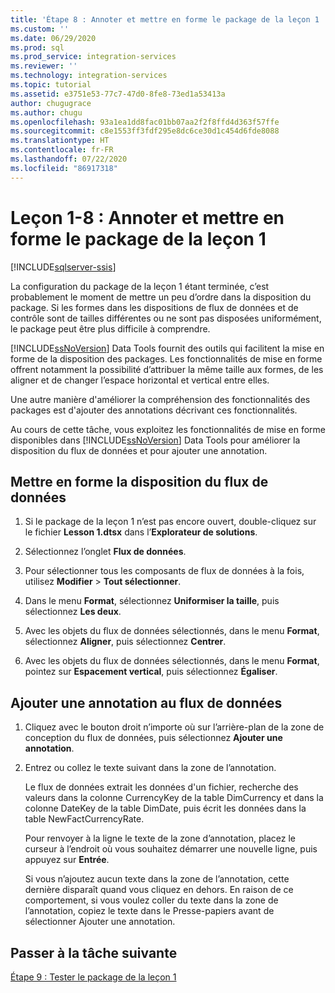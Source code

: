 ```yaml
---
title: 'Étape 8 : Annoter et mettre en forme le package de la leçon 1 | Microsoft Docs'
ms.custom: ''
ms.date: 06/29/2020
ms.prod: sql
ms.prod_service: integration-services
ms.reviewer: ''
ms.technology: integration-services
ms.topic: tutorial
ms.assetid: e3751e53-77c7-47d0-8fe8-73ed1a53413a
author: chugugrace
ms.author: chugu
ms.openlocfilehash: 93a1ea1dd8fac01bb07aa2f2f8ffd4d363f57ffe
ms.sourcegitcommit: c8e1553ff3fdf295e8dc6ce30d1c454d6fde8088
ms.translationtype: HT
ms.contentlocale: fr-FR
ms.lasthandoff: 07/22/2020
ms.locfileid: "86917318"
---
```

# <a name="lesson-1-8-annotate-and-format-the-lesson-1-package"></a>Leçon 1-8 : Annoter et mettre en forme le package de la leçon 1 

[!INCLUDE[sqlserver-ssis](../includes/applies-to-version/sqlserver-ssis.md)]



La configuration du package de la leçon 1 étant terminée, c’est probablement le moment de mettre un peu d’ordre dans la disposition du package. Si les formes dans les dispositions de flux de données et de contrôle sont de tailles différentes ou ne sont pas disposées uniformément, le package peut être plus difficile à comprendre.  
  
[!INCLUDE[ssNoVersion](../includes/ssnoversion-md.md)] Data Tools fournit des outils qui facilitent la mise en forme de la disposition des packages. Les fonctionnalités de mise en forme offrent notamment la possibilité d’attribuer la même taille aux formes, de les aligner et de changer l’espace horizontal et vertical entre elles.  
  
Une autre manière d'améliorer la compréhension des fonctionnalités des packages est d'ajouter des annotations décrivant ces fonctionnalités.  
  
Au cours de cette tâche, vous exploitez les fonctionnalités de mise en forme disponibles dans [!INCLUDE[ssNoVersion](../includes/ssnoversion-md.md)] Data Tools pour améliorer la disposition du flux de données et pour ajouter une annotation.  
  
## <a name="format-the-layout-of-the-data-flow"></a>Mettre en forme la disposition du flux de données  
  
1.  Si le package de la leçon 1 n’est pas encore ouvert, double-cliquez sur le fichier **Lesson 1.dtsx** dans l’**Explorateur de solutions**.  
  
2.  Sélectionnez l’onglet **Flux de données**.  
  
3.  Pour sélectionner tous les composants de flux de données à la fois, utilisez **Modifier** > **Tout sélectionner**.
  
4.  Dans le menu **Format**, sélectionnez **Uniformiser la taille**, puis sélectionnez **Les deux**.  
  
5.  Avec les objets du flux de données sélectionnés, dans le menu **Format**, sélectionnez **Aligner**, puis sélectionnez **Centrer**.  

6.  Avec les objets du flux de données sélectionnés, dans le menu **Format**, pointez sur **Espacement vertical**, puis sélectionnez **Égaliser**.  
  
## <a name="add-an-annotation-to-the-data-flow"></a>Ajouter une annotation au flux de données  
  
1.  Cliquez avec le bouton droit n’importe où sur l’arrière-plan de la zone de conception du flux de données, puis sélectionnez **Ajouter une annotation**.  
  
2.  Entrez ou collez le texte suivant dans la zone de l’annotation.  
  
    Le flux de données extrait les données d'un fichier, recherche des valeurs dans la colonne CurrencyKey de la table DimCurrency et dans la colonne DateKey de la table DimDate, puis écrit les données dans la table NewFactCurrencyRate.
  
    Pour renvoyer à la ligne le texte de la zone d’annotation, placez le curseur à l’endroit où vous souhaitez démarrer une nouvelle ligne, puis appuyez sur **Entrée**.  
  
    Si vous n’ajoutez aucun texte dans la zone de l’annotation, cette dernière disparaît quand vous cliquez en dehors.  En raison de ce comportement, si vous voulez coller du texte dans la zone de l’annotation, copiez le texte dans le Presse-papiers avant de sélectionner Ajouter une annotation. 
  
## <a name="go-to-next-task"></a>Passer à la tâche suivante
[Étape 9 : Tester le package de la leçon 1](../integration-services/lesson-1-9-testing-the-lesson-1-tutorial-package.md)  
  
  
  
